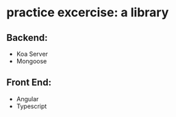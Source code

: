 # practice excercise: a library

## Backend: 
- Koa Server
- Mongoose

## Front End:
- Angular
- Typescript
